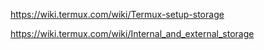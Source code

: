 
https://wiki.termux.com/wiki/Termux-setup-storage

https://wiki.termux.com/wiki/Internal_and_external_storage
